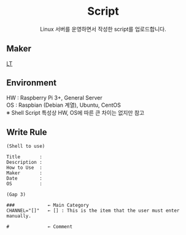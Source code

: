 <h1 align="center">Script</h1>

<p align="center">
Linux 서버를 운영하면서 작성한 script를 업로드합니다.
</p>

## Maker
[LT](https://www.nullvszero.com)

## Environment
HW : Raspberry Pi 3+, General Server <br/>
OS : Raspbian (Debian 계열), Ubuntu, CentOS <br/>
※ Shell Script 특성상 HW, OS에 따른 큰 차이는 없지만 참고

## Write Rule
```
(Shell to use)

Title       :
Description :
How to Use  :
Maker       :
Date        :
OS          :

(Gap 3)

###            ← Main Category
CHANNEL="[]"   ← [] : This is the item that the user must enter manually.

#              ← Comment
```

